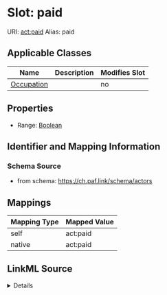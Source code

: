 

# Slot: paid 



URI: [act:paid](https://ch.paf.link/schema/actors/paid)
Alias: paid

<!-- no inheritance hierarchy -->





## Applicable Classes

| Name | Description | Modifies Slot |
| --- | --- | --- |
| [Occupation](Occupation.md) |  |  no  |






## Properties

* Range: [Boolean](Boolean.md)




## Identifier and Mapping Information






### Schema Source


* from schema: https://ch.paf.link/schema/actors




## Mappings

| Mapping Type | Mapped Value |
| ---  | ---  |
| self | act:paid |
| native | act:paid |




## LinkML Source

<details>
```yaml
name: paid
from_schema: https://ch.paf.link/schema/actors
rank: 1000
alias: paid
owner: Occupation
domain_of:
- Occupation
range: boolean

```
</details>